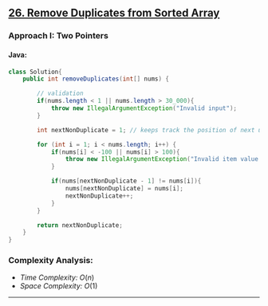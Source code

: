 ## [26. Remove Duplicates from Sorted Array](https://leetcode.com/problems/remove-duplicates-from-sorted-array/)

### Approach I: Two Pointers

#### Java:
```java
class Solution{
    public int removeDuplicates(int[] nums) {

        // validation
        if(nums.length < 1 || nums.length > 30_000){
            throw new IllegalArgumentException("Invalid input");
        }

        int nextNonDuplicate = 1; // keeps track the position of next unique item

        for (int i = 1; i < nums.length; i++) {
            if(nums[i] < -100 || nums[i] > 100){
                throw new IllegalArgumentException("Invalid item value: "+ nums[i]);
            }

            if(nums[nextNonDuplicate - 1] != nums[i]){
                nums[nextNonDuplicate] = nums[i];
                nextNonDuplicate++;
            }
        }

        return nextNonDuplicate;
    }
}
```

[//]: # (#### Go:)

[//]: # (```go)

[//]: # (func solution&#40;&#41; {)

[//]: # ()
[//]: # (})

[//]: # (```)

### Complexity Analysis:

- *Time Complexity:* $O(n)$
- *Space Complexity:* $O(1)$


---

